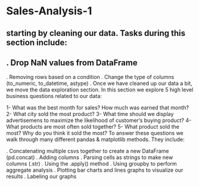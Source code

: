 # Sales-Analysis-1
starting by cleaning our data. Tasks during this section include:
---------------------
. Drop NaN values from DataFrame
----------------------
. Removing rows based on a condition
. Change the type of columns (to_numeric, to_datetime, astype)
. Once we have cleaned up our data a bit, we move the data exploration section. In this section we explore 5 high level business questions related to our data:

1- What was the best month for sales? How much was earned that month?
2- What city sold the most product?
3- What time should we display advertisemens to maximize the likelihood of customer’s buying product?
4- What products are most often sold together?
5- What product sold the most? Why do you think it sold the most?
To answer these questions we walk through many different pandas & matplotlib methods. They include:

. Concatenating multiple csvs together to create a new DataFrame (pd.concat)
. Adding columns
. Parsing cells as strings to make new columns (.str)
. Using the .apply() method
. Using groupby to perform aggregate analysis
. Plotting bar charts and lines graphs to visualize our results
. Labeling our graphs
